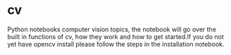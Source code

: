 # cv
Python notebooks computer vision topics, the notebook will go over the built in functions of cv, how they work and how to get started.If you do not yet have opencv install please follow the steps in the installation notebook.
